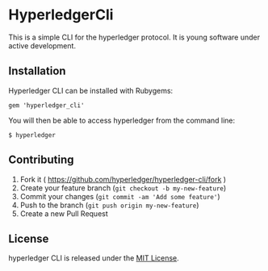 # HyperledgerCli

This is a simple CLI for the hyperledger protocol. It is young software
under active development.

## Installation

Hyperledger CLI can be installed with Rubygems:

    gem 'hyperledger_cli'

You will then be able to access hyperledger from the command line:

    $ hyperledger

## Contributing

1. Fork it ( https://github.com/hyperledger/hyperledger-cli/fork )
2. Create your feature branch (`git checkout -b my-new-feature`)
3. Commit your changes (`git commit -am 'Add some feature'`)
4. Push to the branch (`git push origin my-new-feature`)
5. Create a new Pull Request

## License

hyperledger CLI is released under the [MIT License](http://www.opensource.org/licenses/MIT).